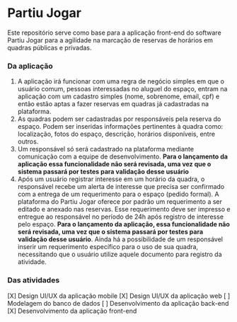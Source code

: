 # Partiu Jogar
Este repositório serve como base para a aplicação front-end do software Partiu Jogar para a agilidade na marcação de reservas de horários em quadras públicas e privadas.

### Da aplicação
1. A aplicação irá funcionar com uma regra de negócio simples em que o usuário comum, pessoas interessadas no aluguel do espaço, entram na aplicação com um cadastro simples (nome, sobrenome, email, cpf) e então estão aptas a fazer reservas em quadras já cadastradas na plataforma.
2. As quadras podem ser cadastradas por responsáveis pela reserva do espaço. Podem ser inseridas informações pertinentes à quadra como: localização, fotos do espaço, descrição, horários disponíveis, entre outros.
3. Um responsável só será cadastrado na plataforma mediante comunicação com a equipe de desenvolvimento. **Para o lançamento da aplicação essa funcionalidade não será revisada, uma vez que o sistema passará por testes para validação desse usuário**
4. Após um usuário registrar interesse em um horário da quadra, o responsável recebe um alerta de interesse que precisa ser confirmado com a entrega de um requerimento para o espaço (pedido formal). A plataforma do Partiu Jogar oferece por padrão um requerimento a ser editado e anexado nas reservas. Esse requerimento deve ser impresso e entregue ao responsável no período de 24h após registro de interesse pelo espaço. **Para o lançamento da aplicação, essa funcionalidade não será revisada, uma vez que o sistema passará por testes para validação desse usuário**. Ainda há a possibilidade de um responsável inserir um requerimento específico para o uso de sua quadra, necessitando que o usuário utilize aquele documento para registro da atividade.

### Das atividades
[X] Design UI/UX da aplicação mobile
[X] Design UI/UX da aplicação web
[ ] Modelagem do banco de dados
[ ] Desenvolvimento da aplicação back-end
[X] Desenvolvimento da aplicação front-end
